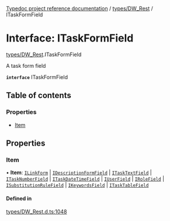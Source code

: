 [Typedoc project reference documentation](../README.md) / [types/DW_Rest](../modules/types_dw_rest.md) / ITaskFormField

# Interface: ITaskFormField

[types/DW_Rest](../modules/types_dw_rest.md).ITaskFormField

A task form field

**`interface`** ITaskFormField

## Table of contents

### Properties

- [Item](types_dw_rest.itaskformfield.md#item)

## Properties

### Item

• **Item**: [`ILinkForm`](types_dw_rest.ilinkform.md) \| [`IDescriptionFormField`](types_dw_rest.idescriptionformfield.md) \| [`ITaskTextField`](types_dw_rest.itasktextfield.md) \| [`ITaskNumberField`](types_dw_rest.itasknumberfield.md) \| [`ITaskDateTimeField`](types_dw_rest.itaskdatetimefield.md) \| [`IUserField`](types_dw_rest.iuserfield.md) \| [`IRoleField`](types_dw_rest.irolefield.md) \| [`ISubstitutionRuleField`](types_dw_rest.isubstitutionrulefield.md) \| [`IKeywordsField`](types_dw_rest.ikeywordsfield.md) \| [`ITaskTableField`](types_dw_rest.itasktablefield.md)

#### Defined in

[types/DW_Rest.d.ts:1048](https://github.com/DocuWare/REST-Sample-TS/blob/beb3ada/src/types/DW_Rest.d.ts#L1048)
